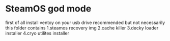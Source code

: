 # SteamOS god mode
first of all install ventoy on your usb drive recommended but not necessarily 
this folder contains 
1.steamos recovery img
2.cache killer
3.decky loader installer
4.cryo utilites installer
